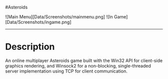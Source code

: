 #Asteroids

![Main Menu][Data/Screenshots/mainmenu.png]
![In Game][Data/Screenshots/ingame.png]

---

# Description
An online multiplayer Asteroids game built with the Win32 API for client-side graphics rendering, and Winsock2 for a non-blocking, single-threaded server implementation using TCP for client communication.